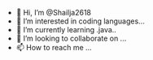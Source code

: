- 👋 Hi, I’m @Shailja2618
- 👀 I’m interested in coding languages...
- 🌱 I’m currently learning .java..
- 💞️ I’m looking to collaborate on ...
- 📫 How to reach me ...

<!---
Shailja2618/Shailja2618 is a ✨ special ✨ repository because its `README.md` (this file) appears on your GitHub profile.
You can click the Preview link to take a look at your changes.
--->
